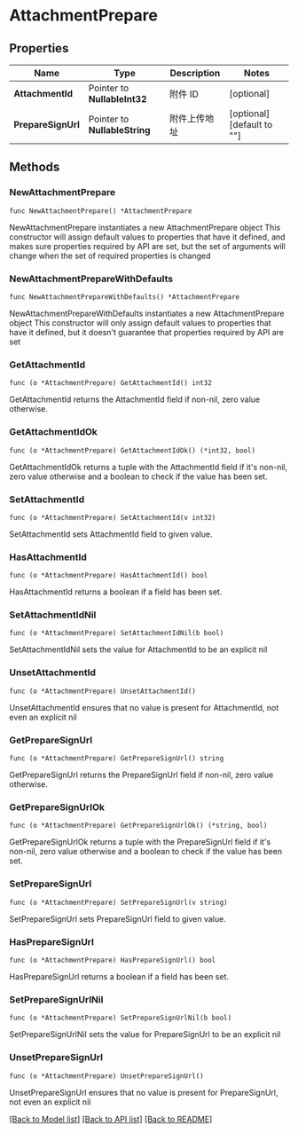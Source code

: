# AttachmentPrepare

## Properties

Name | Type | Description | Notes
------------ | ------------- | ------------- | -------------
**AttachmentId** | Pointer to **NullableInt32** | 附件 ID | [optional] 
**PrepareSignUrl** | Pointer to **NullableString** | 附件上传地址 | [optional] [default to ""]

## Methods

### NewAttachmentPrepare

`func NewAttachmentPrepare() *AttachmentPrepare`

NewAttachmentPrepare instantiates a new AttachmentPrepare object
This constructor will assign default values to properties that have it defined,
and makes sure properties required by API are set, but the set of arguments
will change when the set of required properties is changed

### NewAttachmentPrepareWithDefaults

`func NewAttachmentPrepareWithDefaults() *AttachmentPrepare`

NewAttachmentPrepareWithDefaults instantiates a new AttachmentPrepare object
This constructor will only assign default values to properties that have it defined,
but it doesn't guarantee that properties required by API are set

### GetAttachmentId

`func (o *AttachmentPrepare) GetAttachmentId() int32`

GetAttachmentId returns the AttachmentId field if non-nil, zero value otherwise.

### GetAttachmentIdOk

`func (o *AttachmentPrepare) GetAttachmentIdOk() (*int32, bool)`

GetAttachmentIdOk returns a tuple with the AttachmentId field if it's non-nil, zero value otherwise
and a boolean to check if the value has been set.

### SetAttachmentId

`func (o *AttachmentPrepare) SetAttachmentId(v int32)`

SetAttachmentId sets AttachmentId field to given value.

### HasAttachmentId

`func (o *AttachmentPrepare) HasAttachmentId() bool`

HasAttachmentId returns a boolean if a field has been set.

### SetAttachmentIdNil

`func (o *AttachmentPrepare) SetAttachmentIdNil(b bool)`

 SetAttachmentIdNil sets the value for AttachmentId to be an explicit nil

### UnsetAttachmentId
`func (o *AttachmentPrepare) UnsetAttachmentId()`

UnsetAttachmentId ensures that no value is present for AttachmentId, not even an explicit nil
### GetPrepareSignUrl

`func (o *AttachmentPrepare) GetPrepareSignUrl() string`

GetPrepareSignUrl returns the PrepareSignUrl field if non-nil, zero value otherwise.

### GetPrepareSignUrlOk

`func (o *AttachmentPrepare) GetPrepareSignUrlOk() (*string, bool)`

GetPrepareSignUrlOk returns a tuple with the PrepareSignUrl field if it's non-nil, zero value otherwise
and a boolean to check if the value has been set.

### SetPrepareSignUrl

`func (o *AttachmentPrepare) SetPrepareSignUrl(v string)`

SetPrepareSignUrl sets PrepareSignUrl field to given value.

### HasPrepareSignUrl

`func (o *AttachmentPrepare) HasPrepareSignUrl() bool`

HasPrepareSignUrl returns a boolean if a field has been set.

### SetPrepareSignUrlNil

`func (o *AttachmentPrepare) SetPrepareSignUrlNil(b bool)`

 SetPrepareSignUrlNil sets the value for PrepareSignUrl to be an explicit nil

### UnsetPrepareSignUrl
`func (o *AttachmentPrepare) UnsetPrepareSignUrl()`

UnsetPrepareSignUrl ensures that no value is present for PrepareSignUrl, not even an explicit nil

[[Back to Model list]](../README.md#documentation-for-models) [[Back to API list]](../README.md#documentation-for-api-endpoints) [[Back to README]](../README.md)



